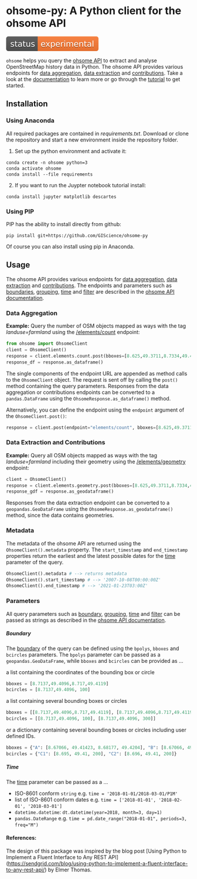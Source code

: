 # ohsome-py: A Python client for the ohsome API

[![status: experimental](https://github.com/GIScience/badges/raw/master/status/experimental.svg)](https://github.com/GIScience/badges#experimental)


`ohsome` helps you query the [ohsome API](https://docs.ohsome.org/ohsome-api/v1/) to extract and analyse OpenStreetMap history data in Python. The ohsome API provides various endpoints for [data aggregation](https://api.ohsome.org/v1/swagger-ui.html?urls.primaryName=Data%20Aggregation), [data extraction](https://api.ohsome.org/v1/swagger-ui.html?urls.primaryName=dataExtraction) and [contributions](https://api.ohsome.org/v1/swagger-ui.html?urls.primaryName=Contributions). Take a look at the [documentation](https://docs.ohsome.org/ohsome-api/stable) to learn more or go through the [tutorial](./notebooks/Tutorial.ipynb) to get started.

## Installation 

### Using Anaconda

All required packages are contained in _requirements.txt_. Download or clone the repository and start a new environment inside the repository folder.

1. Set up the python environment and activate it:

``` 
conda create -n ohsome python=3
conda activate ohsome
conda install --file requirements
```

2.  If you want to run the Juypter notebook tutorial install:

```
conda install jupyter matplotlib descartes 
```

### Using PIP

PIP has the ability to install directly from github:

```
pip install git+https://github.com/GIScience/ohsome-py
```

Of course you can also install using pip in Anaconda.


## Usage

The ohsome API provides various endpoints for [data aggregation](https://api.ohsome.org/v1/swagger-ui.html?urls.primaryName=Data%20Aggregation), [data extraction](https://api.ohsome.org/v1/swagger-ui.html?urls.primaryName=dataExtraction) and [contributions](https://api.ohsome.org/v1/swagger-ui.html?urls.primaryName=Contributions). The endpoints and parameters such as [boundaries](https://docs.ohsome.org/ohsome-api/stable/boundaries.html), [grouping](https://docs.ohsome.org/ohsome-api/stable/group-by.html), [time](https://docs.ohsome.org/ohsome-api/stable/time.html) and [filter](https://docs.ohsome.org/ohsome-api/stable/filter.html) are described in the [ohsome API documentation](https://docs.ohsome.org/ohsome-api/stable/index.html).

### Data Aggregation

**Example:** Query the number of OSM objects mapped as ways with the tag _landuse=farmland_ using the [/elements/count](https://api.ohsome.org/v1/swagger-ui.html?urls.primaryName=Data%20Aggregation#/Count/count_1) endpoint:


``` python
from ohsome import OhsomeClient
client = OhsomeClient()
response = client.elements.count.post(bboxes=[8.625,49.3711,8.7334,49.4397], time="2014-01-01",  filter="landuse=farmland and type:way")
response_df = response.as_dataframe()

```

The single components of the endpoint URL are appended as method calls to the `OhsomeClient` object. The request is sent off by calling the ```post()``` method containing the query parameters. Responses from the data aggregation or contributions endpoints can be converted to a `pandas.DataFrame` using the `OhsomeResponse.as_dataframe()` method.

Alternatively, you can define the endpoint using the `endpoint` argument of the `OhsomeClient.post()`:

``` python
response = client.post(endpoint="elements/count", bboxes=[8.625,49.3711,8.7334,49.4397], time="2014-01-01",  filter="landuse=farmland and type:way")
```

### Data Extraction and Contributions


**Example:** Query all OSM objects mapped as ways with the tag _landuse=farmland_ including their geometry using the [/elements/geometry](https://api.ohsome.org/v1/swagger-ui.html?urls.primaryName=Data%20Extraction#/Data%20Extraction/elementsGeometry_1) endpoint:

``` python
client = OhsomeClient()
response = client.elements.geometry.post(bboxes=[8.625,49.3711,8.7334,49.4397], time="2014-01-01", filter="landuse=farmland and type:way")
response_gdf = response.as_geodataframe()
```
Responses from the data extraction endpoint can be converted to a `geopandas.GeoDataFrame`  using the `OhsomeResponse.as_geodataframe()` method, since the data contains geometries.

### Metadata

The metadata of the ohsome API are returned using the `OhsomeClient().metadata` property. The `start_timestamp` and `end_timestamp` properties return the earliest and the latest possible dates for the [time](https://docs.ohsome.org/ohsome-api/stable/time.html) parameter of the query.

``` python
OhsomeClient().metadata # --> returns metadata
OhsomeClient().start_timestamp # --> '2007-10-08T00:00:00Z'
OhsomeClient().end_timestamp # --> '2021-01-23T03:00Z'

```

### Parameters

All query parameters such as [boundary](https://docs.ohsome.org/ohsome-api/stable/boundaries.html), [grouping](https://docs.ohsome.org/ohsome-api/stable/group-by.html), [time](https://docs.ohsome.org/ohsome-api/stable/time.html) and [filter](https://docs.ohsome.org/ohsome-api/stable/filter.html) can be passed as strings as described in the [ohsome API documentation](https://docs.ohsome.org/ohsome-api/stable).


##### Boundary

The [boundary](https://docs.ohsome.org/ohsome-api/stable/boundaries.html) of the query can be defined using the `bpolys`, `bboxes` and `bcircles` parameters. The `bpolys` parameter can be passed as a `geopandas.GeoDataFrame`, while `bboxes` and `bcircles` can be provided as ...

a list containing the coordinates of the bounding box or circle

``` python
bboxes = [8.7137,49.4096,8.717,49.4119]
bcircles = [8.7137,49.4096, 100]
```

a list containing several bounding boxes or circles

```python
bboxes = [[8.7137,49.4096,8.717,49.4119], [8.7137,49.4096,8.717,49.4119]]
bcircles = [[8.7137,49.4096, 100], [8.7137,49.4096, 300]]
```

or a dictionary containing several bounding boxes or circles including user defined IDs.

``` python
bboxes = {"A": [8.67066, 49.41423, 8.68177, 49.4204], "B": [8.67066, 49.41423, 8.68177, 49.4204]}
bcircles = {"C1": [8.695, 49.41, 200], "C2": [8.696, 49.41, 200]}
```

##### Time

The [time](https://docs.ohsome.org/ohsome-api/stable/time.html) parameter can be passed as a ...

* ISO-8601 conform `string` e.g. `time = '2018-01-01/2018-03-01/P1M'`
* list of ISO-8601 conform dates e.g. `time = ['2018-01-01', '2018-02-01', '2018-03-01']`
* `datetime.datetime`: `dt.datetime(year=2018, month=3, day=1)`
* `pandas.DateRange` e.g. `time = pd.date_range("2018-01-01", periods=3, freq="M")`

#### References:

The design of this package was inspired by the blog post [Using Python to Implement a Fluent Interface to Any REST API]
(https://sendgrid.com/blog/using-python-to-implement-a-fluent-interface-to-any-rest-api/) by Elmer Thomas.
